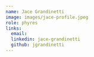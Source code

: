 ```yaml
---
name: Jace Grandinetti
image: images/jace-profile.jpeg
role: phyres
links:
  email: 
  linkedin: jace-grandinetti
  github: jgrandinetti
---
```

